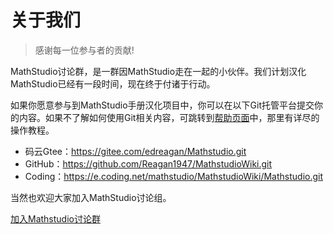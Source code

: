 # 关于我们

> 感谢每一位参与者的贡献!

MathStudio讨论群，是一群因MathStudio走在一起的小伙伴。我们计划汉化MathStudio已经有一段时间，现在终于付诸于行动。

如果你愿意参与到MathStudio手册汉化项目中，你可以在以下Git托管平台提交你的内容。如果不了解如何使用Git相关内容，可跳转到[帮助页面]()中，那里有详尽的操作教程。

- 码云Gtee：https://gitee.com/edreagan/Mathstudio.git
- GitHub：https://github.com/Reagan1947/MathstudioWiki.git
- Coding：https://e.coding.net/mathstudio/MathstudioWiki/Mathstudio.git

当然也欢迎大家加入MathStudio讨论组。
<a target="_blank" href="https://qm.qq.com/cgi-bin/qm/qr?k=IIty3xZ9zOTj6n4wsDQ7AFWfvvPmEElK&jump_from=webapi"><p>加入Mathstudio讨论群</p></a>


